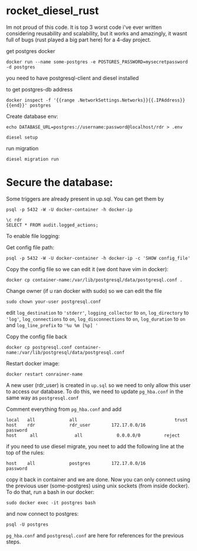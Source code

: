 # rocket_diesel_rust

Im not proud of this code. It is top 3 worst code i've ever written considering reusability and scalability, but it works and amazingly, it wasnt full of bugs (rust played a big part here) for a 4-day project.


get postgres docker
```
docker run --name some-postgres -e POSTGRES_PASSWORD=mysecretpassword -d postgres
```

you need to have postgresql-client and diesel installed

to get postgres-db address
```
docker inspect -f '{{range .NetworkSettings.Networks}}{{.IPAddress}}{{end}}' postgres
```

Create database env:
```
echo DATABASE_URL=postgres://username:password@localhost/rdr > .env
```

```
diesel setup
```

run migration
```
diesel migration run
```

# Secure the database:

Some triggers are already present in up.sql. You can get them by
```
psql -p 5432 -W -U docker-container -h docker-ip

\c rdr
SELECT * FROM audit.logged_actions;
```

To enable file logging:

Get config file path:
```
psql -p 5432 -W -U docker-container -h docker-ip -c 'SHOW config_file'
```

Copy the config file so we can edit it (we dont have vim in docker):
```
docker cp container-name:/var/lib/postgresql/data/postgresql.conf .
```

Change owner (if u ran docker with sudo) so we can edit the file
```
sudo chown your-user postgresql.conf
```

edit `log_destination` to `'stderr'`, `logging_collector` to `on`,  `log_directory` to `'log'`, `log_connections` to `on`, `log_disconnections` to `on`, `log_duration` to `on` and `log_line_prefix` to `'%u %m [%p] '`

Copy the config file back
```
docker cp postgresql.conf container-name:/var/lib/postgresql/data/postgresql.conf
```

Restart docker image:
```
docker restart conrainer-name
```

A new user (rdr_user) is created in `up.sql` so we need to only allow this user to access our database. To do this, we need to update `pg_hba.conf` in the same way as `postgresql.conf`

Comment everything from `pg_hba.conf` and add 
```
local   all             all                                     trust
host    rdr             rdr_user        172.17.0.0/16           password
host     all              all             0.0.0.0/0         reject
```
if you need to use diesel migrate, you neet to add the following line at the top of the rules:
```
host    all             postgres        172.17.0.0/16           password   
```

copy it back in container and we are done. Now you can only connect using the previous user (some-postgres) using unix sockets (from inside docker). To do that, run a bash in our docker:

```
sudo docker exec -it postgres bash
```

and now connect to postgres:

```
psql -U postgres
```

`pg_hba.conf` and `postgresql.conf` are here for references for the previous steps.